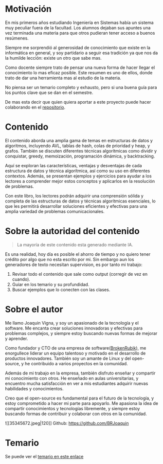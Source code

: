 # Motivación

En mis primeros años estudiando Ingeniería en Sistemas había un sistema muy peculiar fuera de la facultad. Los alumnos dejaban sus apuntes una vez terminada una materia para que otros pudieran tener acceso a buenos resúmenes.

Siempre me sorprendió al generosidad de conocimiento que existe en la informática en general, y soy partidario a seguir esa tradición ya que nos da la humilde lección: existe un otro que sabe mas. 

Como docente siempre trato de pensar una nueva forma de hacer llegar el conocimiento lo mas eficaz posible. Este resumen es uno de ellos, donde trato de dar una herramienta mas al estudio de la materia. 

No piensa ser un temario completo y exhausto, pero si una buena guía para los puntos clave que se dan en el semestre.

De mas esta decir que quien quiera aportar a este proyecto puede hacer colaborando en el [repositorio](https://github.com/BRJoaquin/algoritmos2-obsidian).

# Contenido

El contenido aborda una amplia gama de temas en estructuras de datos y algoritmos, incluyendo AVL, tablas de hash, colas de prioridad y heap, y grafos. También se discuten diferentes técnicas algorítmicas como dividir y conquistar, greedy, memoización, programación dinámica, y backtracking.

Aquí se exploran las características, ventajas y desventajas de cada estructura de datos y técnica algorítmica, así como su uso en diferentes contextos. Además, se presentan ejemplos y ejercicios para ayudar a los lectores a comprender mejor estos conceptos y aplicarlos en la resolución de problemas.

Con este libro, los lectores podrán adquirir una comprensión sólida y completa de las estructuras de datos y técnicas algorítmicas esenciales, lo que les permitirá desarrollar soluciones eficientes y efectivas para una amplia variedad de problemas comunicacionales.

# Sobre la autoridad del contenido

> La mayoría de este contenido esta generado mediante IA.

Es una realidad, hoy día es posible el ahorro de tiempo y no quiero tener crédito por algo que no esta escrito por mi. Sin embargo aun los generadores de texto necesitan supervision, es por tanto mi trabajo:

1. Revisar todo el contenido que sale como output (corregir de vez en cuando).
2. Guiar en los temario y su profundidad.
3. Buscar ejemplos que lo conecten con las clases.

# Sobre el autor


Me llamo Joaquin Vigna, y soy un apasionado de la tecnología y el software. Me encanta crear soluciones innovadoras y efectivas para problemas complejos, y siempre estoy buscando nuevas formas de mejorar y aprender.

Como fundador y CTO de una empresa de software([BrokenRubik](https://brokenrubik.co/)), me enorgullece liderar un equipo talentoso y motivado en el desarrollo de productos innovadores. También soy un amante de Linux y del open-source, y he contribuido a varios proyectos en la comunidad.

Además de mi trabajo en la empresa, también disfruto enseñar y compartir mi conocimiento con otros. He enseñado en aulas universitarias, y encuentro mucha satisfacción en ver a mis estudiantes adquirir nuevas habilidades y conocimientos.

Creo que el open-source es fundamental para el futuro de la tecnología, y estoy comprometido a hacer mi parte para apoyarlo. Me apasiona la idea de compartir conocimientos y tecnologías libremente, y siempre estoy buscando formas de contribuir y colaborar con otros en la comunidad.

![[35345672.jpeg|120]]
Github: https://github.com/BRJoaquin 

# Temario

Se puede ver el [temario en este enlace](Temario)